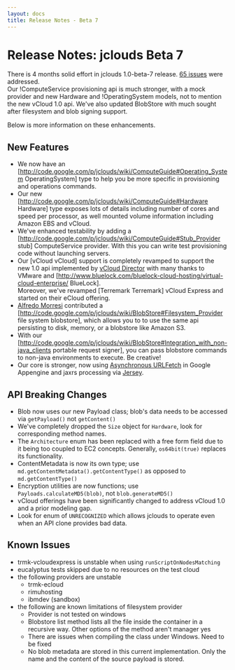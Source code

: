 ```yaml
---
layout: docs
title: Release Notes - Beta 7
---
```


# Release Notes: jclouds Beta 7

There is 4 months solid effort in jclouds 1.0-beta-7 release. [65 issues](http://code.google.com/p/jclouds/issues/list?can=1&q=label%3AMilestone-1.0-beta-7) 
were addressed.  
Our !ComputeService provisioning api is much stronger, with a mock provider and new Hardware and !OperatingSystem models,
 not to mention the new vCloud 1.0 api. We've also updated BlobStore with much sought after filesystem and blob signing support.

Below is more information on these enhancements.

## New Features

* We now have an [http://code.google.com/p/jclouds/wiki/ComputeGuide#Operating_System OperatingSystem] type to help you be more specific 
	in provisioning and operations commands.
* Our new [http://code.google.com/p/jclouds/wiki/ComputeGuide#Hardware Hardware] type exposes lots of details 
	including number of cores and speed per processor, as well mounted volume information including Amazon EBS and vCloud.
* We've enhanced testability by adding a [http://code.google.com/p/jclouds/wiki/ComputeGuide#Stub_Provider stub] ComputeService provider.
  With this you can write test provisioning code without launching servers.
* Our [vCloud vCloud] support is completely revamped to support the new 1.0 api implemented by [vCloud Director](http://www.vmware.com/products/vcloud-director/) 
  with many thanks to VMware and [http://www.bluelock.com/bluelock-cloud-hosting/virtual-cloud-enterprise/ BlueLock].  
  Moreover, we've revamped [Terremark Terremark] vCloud Express and started on their eCloud offering.
* [Alfredo Morresi](http://www.rainbowbreeze.it) contributed a [http://code.google.com/p/jclouds/wiki/BlobStore#Filesystem_Provider file system blobstore], 
  which allows you to to use the same api persisting to disk, memory, or a blobstore like Amazon S3.
* With our [http://code.google.com/p/jclouds/wiki/BlobStore#Integration_with_non-java_clients portable request signer],
  you can pass blobstore commands to non-java environments to execute.  Be creative!
* Our core is stronger, now using [Asynchronous URLFetch](http://code.google.com/appengine/docs/java/javadoc/com/google/appengine/api/urlfetch/URLFetchService.html#fetchAsync%28com.google.appengine.api.urlfetch.HTTPRequest%29)
  in Google Appengine and jaxrs processing via [Jersey](https://jersey.dev.java.net/).

## API Breaking Changes

* Blob now uses our new Payload class; blob's data needs to be accessed via `getPayload()` not `getContent()`
* We've completely dropped the `Size` object for `Hardware`, look for corresponding method names.
* The `Architecture` enum has been replaced with a free form field due to it being too coupled to EC2 concepts.
  Generally, `os64bit(true)` replaces its functionality.
* ContentMetadata is now its own type; use `md.getContentMetadata().getContentType()` as opposed to `md.getContentType()`
* Encryption utilities are now functions; use` Payloads.calculateMD5(blob)`, not `blob.generateMD5()`
* vCloud offerings have been significantly changed to address vCloud 1.0 and a prior modeling gap.
* Look for enum of `UNRECOGNIZED` which allows jclouds to operate even when an API clone provides bad data.


## Known Issues 

  * trmk-vcloudexpress is unstable when using `runScriptOnNodesMatching`
  * eucalyptus tests skipped due to no resources on the test cloud
  * the following providers are unstable
    * trmk-ecloud
    * rimuhosting
    * ibmdev (sandbox)
  * the following are known limitations of filesystem provider
    * Provider is not tested on windows
    * Blobstore list method lists all the file inside the container in a recursive way. Other options of the method aren't manager yes
    * There are issues when compiling the class under Windows. Need to be fixed
    * No blob metadata are stored in this current implementation. Only the name and the content of the source payload is stored. 
